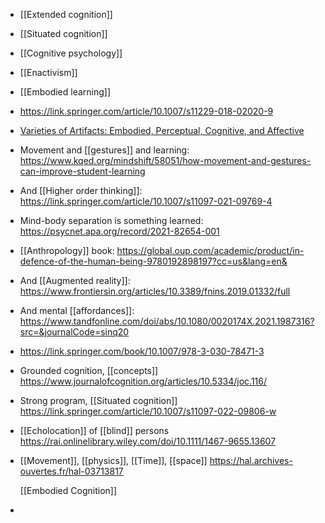 - [[Extended cognition]]
- [[Situated cognition]]
- [[Cognitive psychology]]
- [[Enactivism]]
- [[Embodied learning]]
- https://link.springer.com/article/10.1007/s11229-018-02020-9
- [Varieties of Artifacts: Embodied, Perceptual, Cognitive, and Affective](https://philpapers.org/rec/HEEVOA)
- Movement and [[gestures]] and learning: https://www.kqed.org/mindshift/58051/how-movement-and-gestures-can-improve-student-learning
- And [[Higher order thinking]]: https://link.springer.com/article/10.1007/s11097-021-09769-4
- Mind-body separation is something learned: https://psycnet.apa.org/record/2021-82654-001
- [[Anthropology]] book: https://global.oup.com/academic/product/in-defence-of-the-human-being-9780192898197?cc=us&lang=en&
- And [[Augmented reality]]: https://www.frontiersin.org/articles/10.3389/fnins.2019.01332/full
- And mental [[affordances]]: https://www.tandfonline.com/doi/abs/10.1080/0020174X.2021.1987316?src=&journalCode=sinq20
- https://link.springer.com/book/10.1007/978-3-030-78471-3
- Grounded cognition, [[concepts]] https://www.journalofcognition.org/articles/10.5334/joc.116/
- Strong program, [[Situated cognition]] https://link.springer.com/article/10.1007/s11097-022-09806-w
- [[Echolocation]] of [[blind]] persons https://rai.onlinelibrary.wiley.com/doi/10.1111/1467-9655.13607
- [[Movement]], [[physics]], [[Time]], [[space]] https://hal.archives-ouvertes.fr/hal-03713817
  
  [[Embodied Cognition]]
-